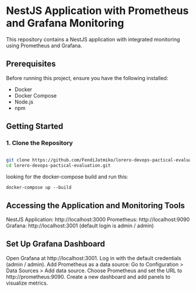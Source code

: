 # NestJS Application with Prometheus and Grafana Monitoring

This repository contains a NestJS application with integrated monitoring using Prometheus and Grafana.

## Prerequisites

Before running this project, ensure you have the following installed:

- Docker
- Docker Compose
- Node.js
- npm

## Getting Started

### 1. Clone the Repository

```sh

git clone https://github.com/FendiJatmiko/lorero-devops-pactical-evaluation.git
cd lorero-devops-pactical-evaluation.git
```
looking for the docker-compose build and run this: 
```
docker-compose up --build
```

## Accessing the Application and Monitoring Tools
   NestJS Application: http://localhost:3000
   Prometheus: http://localhost:9090
   Grafana: http://localhost:3001 (default login is admin / admin)

## Set Up Grafana Dashboard
   Open Grafana at http://localhost:3001.
   Log in with the default credentials (admin / admin).
   Add Prometheus as a data source:
   Go to Configuration > Data Sources > Add data source.
   Choose Prometheus and set the URL to http://prometheus:9090.
   Create a new dashboard and add panels to visualize metrics.
